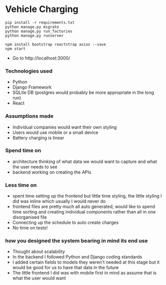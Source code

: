 # Vehicle Charging

```
pip install -r requirements.txt
python manage.py migrate
python manage.py run_factories
python manage.py runserver

npm install bootstrap reactstrap axios --save
npm start
```

- Go to http://localhost:3000/
  

### Technologies used

- Python
- Django Framework
- SQLite DB (postgres would probably be more appropriate in the long run)
- React

### Assumptions made

- Individual companies would want their own styling
- Users would use mobile or a small device
- Battery charging is linear


### Spend time on

- architecture thinking of what data we would want to capture and what the user needs to see
- backend working on creating the APIs

### Less time on

- spent time setting up the frontend but little time styling, the little styling I did was inline which usually I would never do
- frontend files are pretty much all auto generated, would like to spend time sorting and creating individual components rather than all in one disorganised file
- Connecting up the schedule to auto create charges
- No time on tests!

### how you designed the system bearing in mind its end use

- Thought about scalability
- In the backend I followed Python and Django coding standards
- I added certain fields to models they weren't needed at this stage but it would be good for us to have that data in the future
- The little frontend I did was with mobile first in mind as assume that is what the user would want
